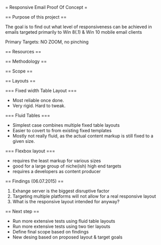  = Responsive Email Proof Of Concept =

== Purpose of this project ==

The goal is to find out what level of responsiveness
can be achieved in emails targeted primarily to Win 8(.1) & Win 10
mobile email clients

Primary Targets: NO ZOOM, no pinching

== Resources ==


== Methodology ==


== Scope ==

== Layouts ==

=== Fixed width Table Layout ===
 * Most reliable once done. 
 * Very rigid. Hard to tweak.

=== Fluid Tables ===
 * Simplest case combines multiple fixed table layouts
 * Easier to covert to from existing fixed templates
 * Mostly not really fluid, as the actual content markup is still fixed to a given size. 
	

=== Flexbox layout ===
 * requires the least markup for various sizes
 * good for a large group of niche(ish) high end targets
 * requires a developers as content producer

==  Findings (06.07.2015) ==
 1. Exhange server is the biggest disruptive factor
 2. Targeting multiple platforms will not allow for a real responsive layout
 3. What is the responsive layout intended for anyway?  

== Next step ==
* Run more extensive tests using fluid table layouts
* Run more extensive tests using two tier layouts
* Define final scope based on findings
* New desing based on proposed layout & target goals
